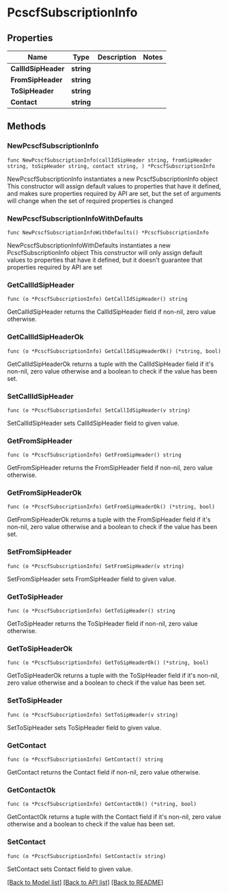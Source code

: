 # PcscfSubscriptionInfo

## Properties

Name | Type | Description | Notes
------------ | ------------- | ------------- | -------------
**CallIdSipHeader** | **string** |  | 
**FromSipHeader** | **string** |  | 
**ToSipHeader** | **string** |  | 
**Contact** | **string** |  | 

## Methods

### NewPcscfSubscriptionInfo

`func NewPcscfSubscriptionInfo(callIdSipHeader string, fromSipHeader string, toSipHeader string, contact string, ) *PcscfSubscriptionInfo`

NewPcscfSubscriptionInfo instantiates a new PcscfSubscriptionInfo object
This constructor will assign default values to properties that have it defined,
and makes sure properties required by API are set, but the set of arguments
will change when the set of required properties is changed

### NewPcscfSubscriptionInfoWithDefaults

`func NewPcscfSubscriptionInfoWithDefaults() *PcscfSubscriptionInfo`

NewPcscfSubscriptionInfoWithDefaults instantiates a new PcscfSubscriptionInfo object
This constructor will only assign default values to properties that have it defined,
but it doesn't guarantee that properties required by API are set

### GetCallIdSipHeader

`func (o *PcscfSubscriptionInfo) GetCallIdSipHeader() string`

GetCallIdSipHeader returns the CallIdSipHeader field if non-nil, zero value otherwise.

### GetCallIdSipHeaderOk

`func (o *PcscfSubscriptionInfo) GetCallIdSipHeaderOk() (*string, bool)`

GetCallIdSipHeaderOk returns a tuple with the CallIdSipHeader field if it's non-nil, zero value otherwise
and a boolean to check if the value has been set.

### SetCallIdSipHeader

`func (o *PcscfSubscriptionInfo) SetCallIdSipHeader(v string)`

SetCallIdSipHeader sets CallIdSipHeader field to given value.


### GetFromSipHeader

`func (o *PcscfSubscriptionInfo) GetFromSipHeader() string`

GetFromSipHeader returns the FromSipHeader field if non-nil, zero value otherwise.

### GetFromSipHeaderOk

`func (o *PcscfSubscriptionInfo) GetFromSipHeaderOk() (*string, bool)`

GetFromSipHeaderOk returns a tuple with the FromSipHeader field if it's non-nil, zero value otherwise
and a boolean to check if the value has been set.

### SetFromSipHeader

`func (o *PcscfSubscriptionInfo) SetFromSipHeader(v string)`

SetFromSipHeader sets FromSipHeader field to given value.


### GetToSipHeader

`func (o *PcscfSubscriptionInfo) GetToSipHeader() string`

GetToSipHeader returns the ToSipHeader field if non-nil, zero value otherwise.

### GetToSipHeaderOk

`func (o *PcscfSubscriptionInfo) GetToSipHeaderOk() (*string, bool)`

GetToSipHeaderOk returns a tuple with the ToSipHeader field if it's non-nil, zero value otherwise
and a boolean to check if the value has been set.

### SetToSipHeader

`func (o *PcscfSubscriptionInfo) SetToSipHeader(v string)`

SetToSipHeader sets ToSipHeader field to given value.


### GetContact

`func (o *PcscfSubscriptionInfo) GetContact() string`

GetContact returns the Contact field if non-nil, zero value otherwise.

### GetContactOk

`func (o *PcscfSubscriptionInfo) GetContactOk() (*string, bool)`

GetContactOk returns a tuple with the Contact field if it's non-nil, zero value otherwise
and a boolean to check if the value has been set.

### SetContact

`func (o *PcscfSubscriptionInfo) SetContact(v string)`

SetContact sets Contact field to given value.



[[Back to Model list]](../README.md#documentation-for-models) [[Back to API list]](../README.md#documentation-for-api-endpoints) [[Back to README]](../README.md)



